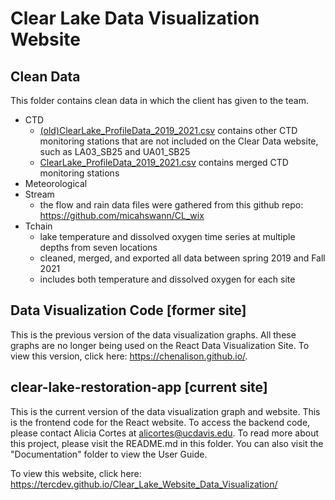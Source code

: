 # Clear Lake Data Visualization Website

## Clean Data

This folder contains clean data in which the client has given to the team. 
- CTD
    - [(old)ClearLake_ProfileData_2019_2021.csv](url) contains other CTD monitoring stations that are not included on the Clear Data website, such as LA03_SB25 and UA01_SB25
    - [ClearLake_ProfileData_2019_2021.csv](url) contains merged CTD monitoring stations
- Meteorological
- Stream
    - the flow and rain data files were gathered from this github repo: https://github.com/micahswann/CL_wix
- Tchain
    - lake temperature and dissolved oxygen time series at multiple depths from seven locations
    - cleaned, merged, and exported all data between spring 2019 and Fall 2021
    - includes both temperature and dissolved oxygen for each site



## Data Visualization Code [former site]

This is the previous version of the data visualization graphs. All these graphs are no longer being used on the React Data Visualization Site. To view this version, click here: https://chenalison.github.io/.


## clear-lake-restoration-app [current site]

This is the current version of the data visualization graph and website. This is the frontend code for the React website. To access the backend code, please contact Alicia Cortes at alicortes@ucdavis.edu. To read more about this project, please visit the README.md in this folder. You can also visit the "Documentation" folder to view the User Guide.

To view this website, click here: https://tercdev.github.io/Clear_Lake_Website_Data_Visualization/



